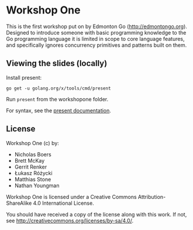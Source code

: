 # Workshop One

This is the first workshop put on by Edmonton Go (http://edmontongo.org).
Designed to introduce someone with basic programming knowledge to the Go
programming language it is limited in scope to core language features, and
specifically ignores concurrency primitives and patterns built on them.

## Viewing the slides (locally)

Install present:

```
go get -u golang.org/x/tools/cmd/present
```

Run `present` from the workshopone folder.

For syntax, see the [present documentation](https://godoc.org/golang.org/x/tools/present).

## License

Workshop One (c) by:
- Nicholas Boers
- Brett McKay
- Gerrit Renker
- Łukasz Różycki
- Matthias Stone
- Nathan Youngman

Workshop One is licensed under a
Creative Commons Attribution-ShareAlike 4.0 International License.

You should have received a copy of the license along with this
work.  If not, see <http://creativecommons.org/licenses/by-sa/4.0/>.
